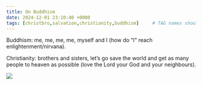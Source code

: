 ```yaml
---
title: On Buddhism
date: 2024-12-01 23:10:40 +0000
tags: [christbro,salvation,christianity,buddhism]     # TAG names should always be lowercase
---
```


Buddhism: me, me, me, me, myself and I (how do “I” reach enlightenment/nirvana).

Christianity: brothers and sisters, let’s go save the world and get as many people to heaven as possible (love the Lord your God and your neighbours).

![](/625e87e562806d2e10e2d1e239fddc7a.jpeg)